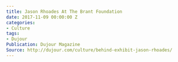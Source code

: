 ```yaml
---
title: Jason Rhoades At The Brant Foundation
date: 2017-11-09 00:00:00 Z
categories:
- Culture
tags:
- Dujour
Publication: Dujour Magazine
Source: http://dujour.com/culture/behind-exhibit-jason-rhoades/
---
```

